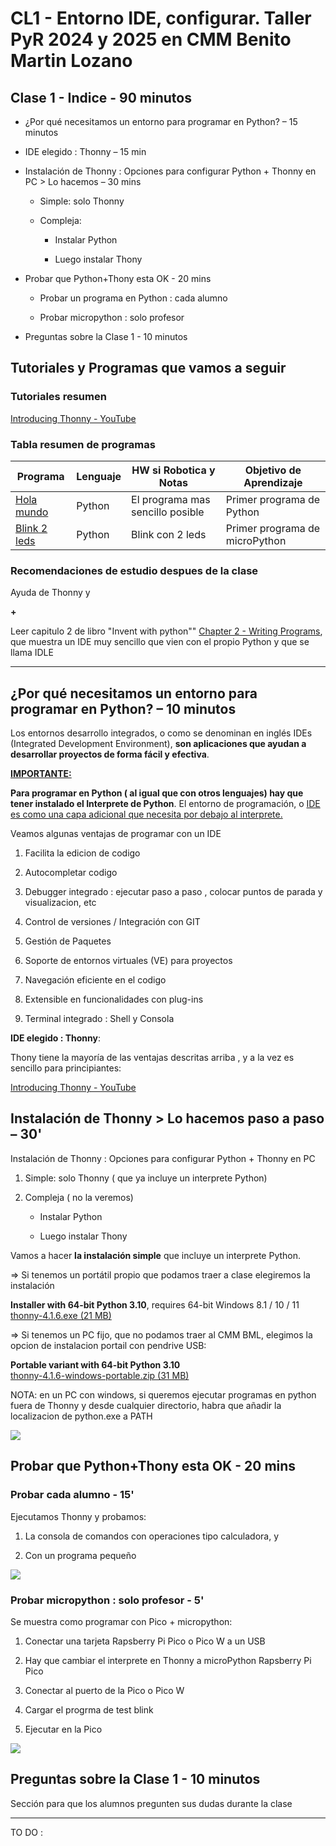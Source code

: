 # CL1 - Entorno IDE, configurar. Taller PyR 2024 y 2025 en CMM Benito Martin Lozano

## Clase 1 - Indice - 90 minutos

- ¿Por qué necesitamos un entorno para programar en Python? – 15 minutos

- IDE elegido : Thonny  – 15 min

- Instalación de Thonny : Opciones para configurar Python + Thonny en PC  > Lo hacemos – 30 mins
  
  - Simple: solo Thonny
  
  - Compleja:
    
    - Instalar Python
    
    - Luego instalar Thony

- Probar que Python+Thony esta OK - 20 mins
  
  - Probar un programa en Python : cada alumno
  
  - Probar micropython : solo profesor

- Preguntas sobre la Clase 1 - 10 minutos

## Tutoriales y Programas que vamos a seguir

### Tutoriales resumen
[Introducing Thonny - YouTube](https://youtu.be/nwIgxrXP-X4?si=eb19qXyd4cJWSYng)

### Tabla resumen de programas

| Programa                       | Lenguaje | HW si Robotica y Notas                            | Objetivo de Aprendizaje   |
| ------------------------------ | -------- | ------------------------------------------------- | ------------------------- |
| [Hola mundo](./P_holamundo.py) | Python   | El programa mas sencillo posible                   | Primer programa de Python |
| [Blink 2 leds](./R_2425CL0_Exblink_v1_2.py) | Python   | Blink con 2 leds | Primer programa de microPython |

### Recomendaciones de estudio despues de la clase

Ayuda de Thonny y

**+**

Leer capitulo 2 de libro "Invent with python"" [Chapter 2 - Writing Programs](https://inventwithpython.com/invent4thed/chapter2.html), que muestra un IDE muy sencillo que vien con el propio Python y que se llama IDLE

---

## ¿Por qué necesitamos un entorno para programar en Python? – 10 minutos

Los entornos desarrollo integrados, o como se denominan en inglés IDEs (Integrated Development Environment), **son aplicaciones que ayudan a desarrollar proyectos de forma fácil y efectiva**.

**<u>IMPORTANTE: </u>**

**Para programar en Python ( al igual que con otros lenguajes) hay que tener instalado el Interprete de Python**. El entorno de programación, o <u>IDE es como una capa adicional que necesita por debajo al interprete.</u>

Veamos algunas ventajas de programar con un IDE 

1. Facilita la edicion de codigo

2. Autocompletar codigo

3. Debugger  integrado : ejecutar paso a paso , colocar puntos de parada y visualizacion, etc

4. Control de versiones / Integración con GIT

5. Gestión de Paquetes

6. Soporte de entornos virtuales (VE) para proyectos 

7. Navegación eficiente en el codigo

8. Extensible en funcionalidades con plug-ins

9. Terminal integrado : Shell y Consola

**IDE elegido : Thonny**:

Thony tiene la mayoría de las ventajas descritas arriba , y a la vez es sencillo para principiantes:

[Introducing Thonny - YouTube](https://youtu.be/nwIgxrXP-X4?si=eb19qXyd4cJWSYng)

## Instalación de Thonny > Lo hacemos paso a paso – 30'

Instalación de Thonny : Opciones para configurar Python + Thonny en PC 

1. Simple: solo Thonny ( que ya incluye un interprete Python) 

2. Compleja ( no la veremos) 
   
   - Instalar Python
   
   - Luego instalar Thony



Vamos a hacer **la instalación simple** que incluye un interprete Python. 

=> Si tenemos un portátil propio que podamos traer a clase elegiremos la instalación 

**Installer with 64-bit Python 3.10**, requires 64-bit Windows 8.1 / 10 / 11  
[thonny-4.1.6.exe (21 MB)](https://github.com/thonny/thonny/releases/download/v4.1.6/thonny-4.1.6.exe)



=> Si tenemos un PC fijo, que no podamos traer al CMM BML, elegimos la opcion de instalacion portail con pendrive USB:

**Portable variant with 64-bit Python 3.10**  
[thonny-4.1.6-windows-portable.zip (31 MB)](https://github.com/thonny/thonny/releases/download/v4.1.6/thonny-4.1.6-windows-portable.zip)

NOTA: en un PC con windows, si queremos ejecutar programas en python fuera de Thonny y desde cualquier directorio, habra que añadir la localizacion de python.exe a PATH

![](./doc/instalar_thonny.png)

## Probar que Python+Thony esta OK - 20 mins

### Probar cada alumno - 15'

Ejecutamos Thonny y probamos:

1. La consola de comandos con operaciones tipo calculadora, y 

2. Con un programa pequeño

![](./doc/prueba_hola.png)

### Probar micropython : solo profesor - 5'

Se muestra como programar con Pico + micropython:

1. Conectar una tarjeta Rapsberry Pi Pico o Pico W a un USB

2. Hay que cambiar el interprete en Thonny a microPython Rapsberry Pi Pico

3. Conectar al puerto de la Pico o Pico W

4. Cargar el progrma de test blink

5. Ejecutar en la Pico

![](./doc/prueba_blink.png)

## Preguntas sobre la Clase 1 - 10 minutos

Sección para que los alumnos pregunten sus dudas durante la clase

---

TO DO :
